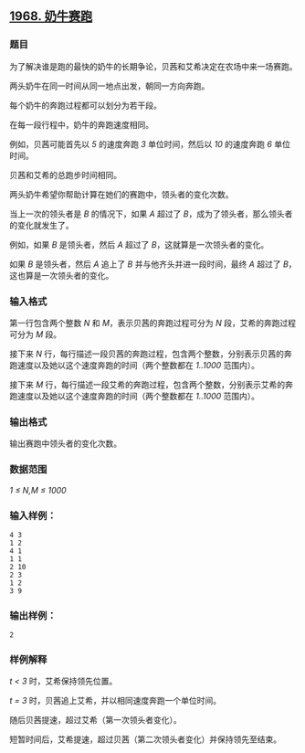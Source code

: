## [1968. 奶牛赛跑](https://www.acwing.com/problem/content/1970/)

### 题目

为了解决谁是跑的最快的奶牛的长期争论，贝茜和艾希决定在农场中来一场赛跑。

两头奶牛在同一时间从同一地点出发，朝同一方向奔跑。

每个奶牛的奔跑过程都可以划分为若干段。

在每一段行程中，奶牛的奔跑速度相同。

例如，贝茜可能首先以 *5* 的速度奔跑 *3* 单位时间，然后以 *10* 的速度奔跑 *6* 单位时间。

贝茜和艾希的总跑步时间相同。

两头奶牛希望你帮助计算在她们的赛跑中，领头者的变化次数。

当上一次的领头者是 *B* 的情况下，如果 *A* 超过了 *B*，成为了领头者，那么领头者的变化就发生了。

例如，如果 *B* 是领头者，然后 *A* 超过了 *B*，这就算是一次领头者的变化。

如果 *B* 是领头者，然后 *A* 追上了 *B* 并与他齐头并进一段时间，最终 *A* 超过了 *B*，这也算是一次领头者的变化。

### 输入格式

第一行包含两个整数 *N* 和 *M*，表示贝茜的奔跑过程可分为 *N* 段，艾希的奔跑过程可分为 *M* 段。

接下来 *N* 行，每行描述一段贝茜的奔跑过程，包含两个整数，分别表示贝茜的奔跑速度以及她以这个速度奔跑的时间（两个整数都在 *1..1000* 范围内）。

接下来 *M* 行，每行描述一段艾希的奔跑过程，包含两个整数，分别表示艾希的奔跑速度以及她以这个速度奔跑的时间（两个整数都在 *1..1000* 范围内）。

### 输出格式

输出赛跑中领头者的变化次数。

### 数据范围

*1 ≤ N,M ≤ 1000*

### 输入样例：

```
4 3
1 2
4 1
1 1
2 10
2 3
1 2
3 9
```

### 输出样例：

```
2
```

### 样例解释

*t < 3* 时，艾希保持领先位置。

*t = 3* 时，贝茜追上艾希，并以相同速度奔跑一个单位时间。

随后贝茜提速，超过艾希（第一次领头者变化）。

短暂时间后，艾希提速，超过贝茜（第二次领头者变化）并保持领先至结束。

